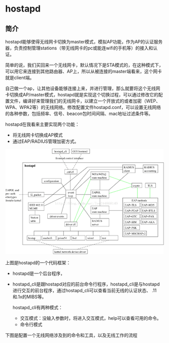 # hostapd

## 简介

hostapd能够使得无线网卡切换为master模式，模拟AP功能，作为AP的认证服务器，负责控制管理stations（带无线网卡的pc或能连wifi的手机等）的接入和认证。

简单的说，我们买回来一个无线网卡，默认情况下是STA模式的，在这种模式下，可以用它来连接到其他路由器、AP上，所以从被连接的master端看来，这个网卡就是client端。

自己做一个ap，让其他设备能够连接上来，并进行管理，那么就要将这个无线网卡切换成AP/master模式，hostapd就是实现这个切换过程，可以通过修改它的配置文件，编译好来管理我们的无线网卡，以建立一个开放式的或者加密（WEP、WPA、WPA2等）的无线网络。修改配置文件hostapd.conf，可以设置无线网络的各种参数，包括频率、信号、beacon包时间间隔、mac地址过滤条件等。

hostapd在我看来主要实现两个功能：

- 将无线网卡切换成AP模式
- 通过EAP/RADIUS管理加密方式。

![](media/image-20220905100911571.png)



上图是hostapd的一个代码框架：

- hostapd是一个后台程序，

- hostapd_cli是跟hostapd对应的前台命令行程序，hostapd_cli是与hostapd进行交互的前台程序，通过hostapd_cli可以查看当前无线的认证状态、 .11和.1x的MIBS等。

  hostapd_cli有两种模式：

  - 交互模式：没输入参数时，将进入交互模式，help可以查看可用的命令。
  - 命令行模式

下图是配置一个无线网络涉及到的命令和工具，以及无线工作的流程


